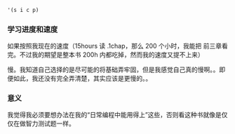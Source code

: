 ```scheme
'(s i c p)
```

### 学习进度和速度

如果按照我现在的速度（15hours 读 .1chap，那么 200 个小时，我能把 前三章看完。不过我的期望是整本书 200h 内都吃掉，然而我的速度又提不上来）

慢。我知道自己选择的是尽可能的将基础弄牢固，但是我感觉自己真的慢啊。。即便如此，我还没有完全弄清楚，其实应该是更慢的。。

### 意义

我觉得我必须要想办法在我的“日常编程中能用得上”这些，否则看这种书就像是仅仅在做智力测试题一样。
